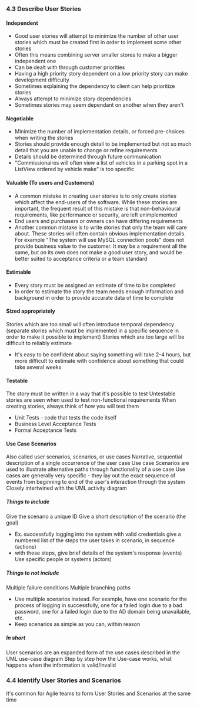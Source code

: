 ### 4.3 Describe User Stories
#### Independent
- Good user stories will attempt to minimize the number of other user stories which must be created first in order to implement some other stories
- Often this means combining server smaller stores to make a bigger independent one
- Can be dealt with through customer priorities
- Having a high priority story dependent on a low priority story can make development difficulty
- Sometimes explaining the dependency to client can help prioritize stories
- Always attempt to minimize story dependencies
- Sometimes stories may seem dependant on another when they aren't
#### Negotiable
- Minimize the number of implementation details, or forced pre-choices when writing the stories
- Stories should provide enough detail to be implemented but not so much detail that you are unable to change or refine requirements
- Details should be determined through future communication
- "Commissionaires will often view a list of vehicles in a parking spot in a ListView ordered by vehicle make" is too specific
#### Valuable (To users and Customers)
- A common mistake in creating user stories is to only create stories which affect the end-users of the software. While these stories are important, the frequent result of this mistake is that non-behavioural requirements, like performance or security, are left unimplemented
- End users and purchasers or owners can have differing requirements
- Another common mistake is to write stories that only the team will care about. These stories will often contain obvious implementation details. For example "The system will use MySQL connection pools" does not provide business value to the customer. It may be a requirement all the same, but on its own does not make a good user story, and would be better suited to acceptance criteria or a team standard
#### Estimable
- Every story must be assigned an estimate of time to be completed
- In order to estimate the story the team needs enough information and background in order to provide accurate data of time to complete
#### Sized appropriately
Stories which are too small will often introduce temporal dependency (separate stories which must be implemented in a specific sequence in order to make it possible to implement)
Stories which are too large will be difficult to reliably estimate
- It's easy to be confident about saying something will take 2-4 hours, but more difficult to estimate with confidence about something that could take several weeks
#### Testable
The story must be written in a way that it's possible to test
Untestable stories are seen when used to test non-functional requirements
When creating stories, always think of how you will test them
- Unit Tests - code that tests the code itself
- Business Level Acceptance Tests
- Formal Acceptance Tests
#### Use Case Scenarios
Also called user scenarios, scenarios, or use cases
Narrative, sequential description of a single occurrence of the user case
Use case Scenarios are used to illustrate alternative paths through functionality of a use case
Use cases are generally very specific - they lay out the exact sequence of events from beginning to end of the user's interaction through the system
Closely intertwined with the UML activity diagram
##### Things to include
Give the scenario a unique ID
Give a short description of the scenario (the goal)
- Ex. successfully logging into the system with valid credentials
give a numbered list of the steps the user takes in scenario, in sequence (actions)
- with these steps, give brief details of the system's response (events)
Use specific people or systems (actors)
##### Things to not include
Multiple failure conditions
Multiple branching paths
- Use multiple scenarios instead. For example, have one scenario for the process of logging in successfully, one for a failed login due to a bad password, one for a failed login due to the AD domain being unavailable, etc.
- Keep scenarios as simple as you can, within reason
##### In short
User scenarios are an expanded form of the use cases described in the UML use-case diagram
Step by step how the Use-case works, what happens when the information is valid/invalid
### 4.4 Identify User Stories and Scenarios
It's common for Agile teams to form User Stories and Scenarios at the same time
